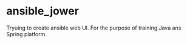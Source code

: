 # ansible_jower
Tryuing to create ansible web UI. For the purpose of training Java ans Spring platform.
